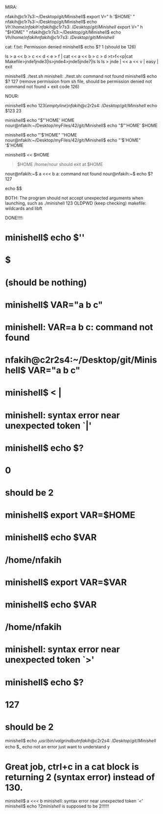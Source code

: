 
MIRA: 

nfakih@c1r7s3:~/Desktop/git/Minishell$ export V="              h        '$HOME'   "
nfakih@c1r7s3:~/Desktop/git/Minishell$ echo $V
h '/home/nfakih'
nfakih@c1r7s3:~/Desktop/git/Minishell$ export V="              h        "$HOME"   "
nfakih@c1r7s3:~/Desktop/git/Minishell$ echo $V
h /home/nfakih
nfakih@c1r7s3:~/Desktop/git/Minishell$ 

cat: f.txt: Permission denied
minishell$ echo $?
1
(should be 126)

ls > a << b > c << d < e > f | cat << a << b > c > d >t>f<<p|cat Makefile>jnde1<jnde2>jnde3|ls>jnde4>jnde5<jnde6>jnde7|ls ls ls > jnde | << a << v | easy | exit

minishell$ ./test.sh
minishell: ./test.sh: command not found
minishell$ echo $?
127
(remove permission from sh file, should be permission denied not command not found + exit code 126)

NOUR:

minishell$ echo $123
(empty line)
nfakih@c2r2s4:~/Desktop/git/Minishell$ echo $123
23

minishell$ echo "$"'HOME'
HOME
nour@nfakih:~/Desktop/myFiles/42/git/Minishell$ echo "$"'HOME'
$HOME

minishell$ echo "'$'HOME"
''HOME
nour@nfakih:~/Desktop/myFiles/42/git/Minishell$ echo "'$'HOME"
'$'HOME

minishell$ << $HOME
> $HOME
> /home/nour
should exit at $HOME

nour@nfakih:~$ a <<< b
a: command not found
nour@nfakih:~$ echo $?
127

echo $$


BOTH:
The program should not accept unexpected arguments when launching, such as ./minishell 123
OLDPWD (keep checking)
makefile: wildcards and libft

DONE!!!!:
# minishell$ echo $''
# $
# (should be nothing)

# minishell$ VAR="a b c"
# minishell: VAR=a b c: command not found
# nfakih@c2r2s4:~/Desktop/git/Minishell$ VAR="a b c"

# minishell$ < |
# minishell: syntax error near unexpected token `|'
# minishell$ echo $?
# 0
# should be 2

# minishell$ export VAR=$HOME
# minishell$ echo $VAR
# /home/nfakih
# minishell$ export VAR=$VAR
# minishell$ echo $VAR
# /home/nfakih

# minishell: syntax error near unexpected token `>'
# minishell$ echo $?
# 127
# should be 2

minishell$ echo $_
/usr/bin/valgrind
but
nfakih@c2r2s4:~/Desktop/git/Minishell$ echo $_
echo
not an error just want to understand y

# Great job, ctrl+c in a cat block is returning 2 (syntax error) instead of 130.

minishell$ a <<< b
minishell: syntax error near unexpected token `<'
minishell$ echo $?
2
minishell$ is supposed to be 2!!!!!!